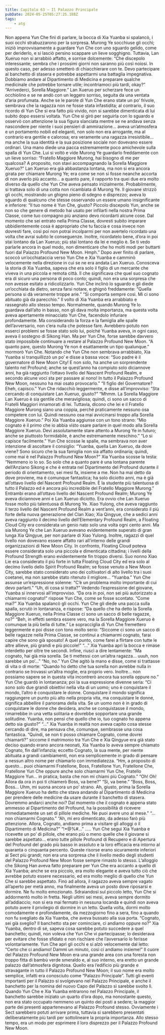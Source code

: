 ```yaml
---
title: Capitolo 63 – Il Palazzo Principale
pubDate: 2024-05-25T05:27:25.188Z
tags:
    - atg
---
```



Non appena Yun Che finì di parlare, la bocca di Xia Yuanba si spalancò, i suoi occhi strabuzzarono per la sorpresa. Murong Ye socchiuse gli occhi; iniziò improvvisamente a guardare Yun Che con uno sguardo gelido, come per deriderlo, e si lasciò persino scappare un lieve sogghigno.
Tuttavia, Lan Xueruo non si arrabbiò affatto, e sorrise dolcemente: “Che discepolo interessante; sembra che i prossimi giorni non saranno più così noiosi. In questo caso, per adesso smetterò di chiacchierare con te. Devo partecipare al banchetto di stasera e potrebbe aspettarmi una battaglia impegnativa.
Dobbiamo andare al Dipartimento di Medicina e preparare qualche medicinale che potrebbe tornare utile; incontriamoci più tardi, okay?”
“Arrivederci, Sorella Maggiore.”
Lan Xueruo per scherzare fece un occhiolino e se ne andò con un leggero sorriso, seguita da una ventata d’aria profumata. Anche se le parole di Yun Che erano state un po’ frivole, sembrava che la ragazza non ne fosse stata infastidita; al contrario, il suo ricordo di Yun Che si era fatto più vivido, non si sarebbe dimenticata di lui subito dopo essersi voltata.
Yun Che si girò per seguirla con lo sguardo e osservò con attenzione la sua figura slanciata mentre se ne andava senza nascondere per niente i suoi pensieri di ammirazione… aveva un’atmosfera e un portamento nobili ed eleganti, non solo non era arrogante, ma al contrario era gentile e calorosa; era veramente una ragazza irresistibile… ma anche la sua identità e la sua posizione sociale non dovevano essere ordinari.
Una mano diede una pacca estremamente poco amichevole sulla spalla di Yun Che. Lui si voltò e vide Murong Ye guardarlo freddamente con un lieve sorriso: “Fratello Maggiore Murong, hai bisogno di me per qualcosa? A proposito, non stavi accompagnando la Sorella Maggiore Xueruo?”
Lan Xueruo era già abbastanza lontana, ma non si era ancora girata per chiamare Murong Ye; era come se non si fosse neanche accorta di non averlo più accanto… a quanto pare, il rapporto tra quei due era molto diverso da quello che Yun Che aveva pensato inizialmente. Probabilmente, si trattava solo di una cotta non ricambiata di Murong Ye.
Il giovane strizzò gli occhi, mostrando un ghigno pieno di sdegno e disprezzo; aveva lo sguardo di qualcuno che stesse osservando un essere umano insignificante e inferiore: “Il tuo nome è Yun Che, giusto? Piccolo discepolo Yun, anche se non so che genere di metodo hai usato per infilarti nella nostra Prima Classe, come tuo compagno più anziano devo ricordarti alcune cose. Dal momento che sei entrato nella Prima Classe, dovresti subito imparare ubbidientemente cosa è appropriato che tu faccia e cosa invece non dovresti fare, così poi non potrai incolparmi per non avertelo ricordato una volta che avrai subito le conseguenze. Inoltre, ricordatelo bene, d’ora in poi stai lontano da Lan Xueruo; più stai lontano da lei e meglio è. Se ti vedo parlarle ancora in quel modo, non dimenticare che ho molti modi per buttarti fuori dal Palazzo Profound New Moon. Hmph.”
Dopo aver finito di parlare, scoccò un’occhiataccia verso Yun Che e Xia Yuanba e camminò velocemente nella direzione in cui se ne era andata Lan Xueruo. Conosceva la storia di Xia Yuanba, sapeva che era solo il figlio di un mercante che viveva in una piccola e remota città. Il che significava che quel suo cognato era di sicuro una persona di poco conto; quindi, non era una sorpresa che non avesse esitato a ridicolizzarlo.
Yun Che inclinò lo sguardo e gli diede un’occhiata da dietro, senza farsi notare, e ghignò freddamente: “Quella persona si dà veramente troppe arie.”
“Si comporta sempre così. Mi ci sono abituato già da parecchio.” Il volto di Xia Yuanba era arrabbiato e rassegnato allo stesso tempo. Normalmente, quando Murong Ye lo guardava dall’alto in basso, non gli dava molta importanza, ma questa volta aveva apertamente minacciato Yun Che, facendolo infuriare profondamente. Ma considerando la forza e la famiglia alle spalle dell’avversario, non c’era nulla che potesse fare. Avrebbero potuto non esserci problemi se fosse stato solo lui, poiché Yuanba aveva, in ogni caso, aveva il sostegno di Sikong Han. Ma per Yun Che, forse sarebbe davvero stato impossibile continuare a restare al Palazzo Profound New Moon.
“A quanto pare, questo Murong Ye non è esattamente un tipo qualunque.” mormorò Yun Che.
Notando che Yun Che non sembrava arrabbiato, Xia Yuanba si tranquillizzò un po’ e disse a bassa voce: “Suo padre è il governatore di New Moon City! E non solo, ha anche un sorprendente talento nel Profound; anche se quest’anno ha compiuto solo diciannove anni, ha già raggiunto l’ottavo livello del Nascent Profound Realm, e secondo alcune voci sta per passare al nono! In tutto il Palazzo Profound New Moon, nessuno ha mai osato provocarlo.”
“Il figlio del Governatore? Eheh, capisco.” Yun Che ridacchiò leggermente, e disse all’improvviso: “Sta cercando di conquistare Lan Xueruo, giusto?”
“Mhmm. La Sorella Maggiore Lan Xueruo è sia gentile che meravigliosa; quindi, ci sono un sacco di Fratelli Maggiori innamorati di lei. Tuttavia, dicono che lei e il Fratello Maggiore Murong siano una coppia, perché praticamente nessuno osa competere con lui. Quindi nessuno osa mai avvicinarsi troppo alla Sorella Maggiore Xueruo.” Poi Xia Yuanba aggiunse con un tono strano: “Mio cognato è il primo che io abbia visto osare parlare in quel modo alla Sorella Maggiore Xueruo. Devi assolutamente stare attento a Murong Ye in futuro; anche se piuttosto formidabile, è anche estremamente meschino.”
“Lo si capisce facilmente.” Yun Che scosse le spalle, ma sembrava non aver intenzione di ascoltare il consiglio: “Yuanba, quella Lan Xueruo, da dove viene? Sono sicuro che la sua famiglia non sia affatto ordinaria; quindi, come mai è nel Palazzo Profound New Moon?”
Xia Yuanba scosse la testa: “Nemmeno io lo so. So solo che a quanto pare è una lontana parente dell’Anziano Sikong e che è entrata nel Dipartimento del Profound durante il periodo di orientamento, sei mesi fa, insieme a me. Non ha mai detto da dove proviene, ma è comunque fantastica; ha solo diciotto anni, ma è già all’ottavo livello del Nascent Profound Realm. È la studente più talentuosa di tutto il Palazzo ed è ancora più incredibile del Fratello Maggiore Murong.”
Entrambi erano all’ottavo livello del Nascent Profound Realm; Murong Ye aveva diciannove anni e Lan Xueruo diciotto. Era ovvio che Lan Xueruo fosse molto più talentuosa di Murong Ye.
Xiao Yulong, che aveva raggiunto il terzo livello del Nascent Profound Realm a vent’anni, era considerato il più forte della nuova generazione del Clan Xiao; Xia Qingyue, che a sedici anni aveva raggiunto il decimo livello dell’Elementary Profound Realm, a Floating Cloud City era considerata un genio nato solo una volta ogni cento anni. Ma sia Murong Ye che Lan Xueruo avevano evidentemente superato di gran lunga Xia Qingyue, per non parlare di Xiao Yulong. Inoltre, ragazzi di quel livello non dovevano essere affatto rari all’interno delle grandi organizzazioni di New Moon City.
In confronto, Floating Cloud poteva essere considerata solo una piccola e dimenticata cittadina; i livelli della Profound Strength erano evidentemente fin troppo diversi. Suo nonno Xiao Lie era considerato il più forte in tutta Floating Cloud City ed era solo al decimo livello dello Spirit Profound Realm; se fosse venuto a New Moon City, sarebbe stato considerato uno dei coltivatori di alto livello tra i suoi coetanei, ma non sarebbe stato ritenuto il migliore…
“Yuanba.” Yun Che assunse un’espressione solenne: “C’è un problema molto importante di cui devo parlarti.”
“Uh, di cosa si tratta?” Vedendo l’espressione del giovane, Yuanba si innervosì all’improvviso.
“Da ora in poi, non sei più autorizzato a chiamarmi cognato!” rispose Yun Che, come se fosse scontato.
“Come mai?” Xia Yuanba spalancò gli occhi.
Yun Che gli diede una pacca sulla spalla, scrutò in lontananza, e rispose: “Da quello che ha detto la Sorella Maggiore Xueruo, nella Prima Classe ci sono un sacco di belle ragazze, no?”
“Beh, in effetti sembra essere vero, ma la Sorella Maggiore Xueruo è comunque la più bella di tutte.”
Le sopracciglia di Yun Che fremettero leggermente e poi disse con tono molto serio: “Siccome ci sono un sacco di belle ragazze nella Prima Classe, se continui a chiamarmi cognato, farai capire che sono già sposato! A quel punto, come farei a flirtare con tutte le altre allieve, più grandi e più piccole!”
“…” Xia Yuanba aprì la bocca e rimase interdetto per oltre tre secondi. Infine, riuscì a dire lentamente: “Ma cognato, hai già mia sorella. Se ti mettessi con un’altra ragazza… uuuh, non sarebbe un po’…”
“No, no.” Yun Che agitò la mano e disse, come si trattasse di vita o di morte: “Quando ho detto che tua sorella non avrebbe nulla in contrario se trovassi un’altra moglie, era proprio vero. Inoltre… non possiamo sapere se in questa vita incontrerò ancora tua sorella oppure no.”
Yun Che guardò in lontananza; poi la sua espressione divenne seria: “Ci sono solo due grandi obiettivi nella vita di un uomo; uno è conquistare il mondo, l’altro è conquistare le donne. Conquistare il mondo significa raggiungere un punto più alto nella propria vita, ma conquistare le donne, significa abbellire il panorama della vita. Se un uomo non è in grado di conquistare le donne che desidera, anche se conquistasse il mondo, rimarrebbe in una vetta solitaria e dovrebbe sopportare una grande solitudine. Yuanba, non pensi che quello che io, tuo cognato ho appena detto sia giusto?”
“…” Xia Yuanba in realtà non aveva capito cosa stesse cercando di dire, ma pensava che, comunque, sembrasse una cosa fantastica.
“Quindi, se non ti posso chiamare Cognato, come dovrei chiamarti?” siccome il matrimonio tra Yun Che e Xia Qingyue era già stato deciso quando erano ancora neonati, Xia Yuanba lo aveva sempre chiamato Cognato, fin dall’infanzia; eccetto Cognato, la sua mente, per niente abituata a grandi cambiamenti, non era semplicemente in grado di pensare a nessun altro nome per chiamarlo con immediatezza.
“Hm, a proposito di questo… puoi chiamarmi Fratellone, Boss, Fratellone Yun, Fratellone Che, Fratellone Yun Che oppure anche solo chiamarmi Yun Che, Fratello Maggiore Yun… in pratica, basta che non mi chiami più Cognato.”
“Oh! Oh! Allora da ora in poi ti chiamerò Boss, va bene?”
“Sì, va bene.”
“Boss, Boss, Boss… Uhm, mi suona ancora un po’ strano. Ah, giusto, prima la Sorella Maggiore Xueruo ha detto che stava andando al Dipartimento di Medicina per prendere delle medicine da usare durante il banchetto di stasera. Dovremmo andarci anche noi? Dal momento che il cognato è appena stato ammesso al Dipartimento del Profound, ha la possibilità di ricevere immediatamente un set di pillole mediche. Ne puoi avere uno al mese.”
“… non chiamarmi Cognato.”
“Ah, mi ero dimenticato, da adesso farò più attenzione. Allora, Cognato, andiamo prima a visitare gli alloggi o il Dipartimento di Medicina?”
“!*@%#…”
…..
Yun Che seguì Xia Yuanba e ricevette un po’ di pillole, che erano più o meno quelle che il giovane si sarebbe aspettato… erano tutte pillole Profound di Recupero e di Apertura del Profound del grado più basso in assoluto e la loro efficacia era intorno al quaranta o cinquanta percento. Queste risorse erano sicuramente inferiori ai Sect più grandi; non era una sorpresa che il livello medio degli studenti del Palazzo Profound New Moon fosse sempre rimasto lo stesso.
L’alloggio che Sikong Han aveva fatto preparare per Yun Che era accanto a quello di Xia Yuanba; anche se era piccolo, era molto elegante e aveva tutto ciò che avrebbe potuto essere necessario, ed era molto meglio di quello che Yun Che si sarebbe aspettato. Fino ad allora, il ragazzo aveva sempre vagato all’aperto per metà anno, ma finalmente aveva un posto dove riposarsi e dormire. Ne fu molto emozionato.
Sdraiandosi sul piccolo letto, Yun Che si addormentò molto in fretta. Negli ultimi sei mesi, aveva sempre dormito all’addiaccio; non si era mai fermato in nessuna locanda e quindi non aveva potuto avere il privilegio di dormire in un letto. Quella volta, dormì molto comodamente e profondamente, da mezzogiorno fino a sera, fino a quando non fu svegliato da Xia Yuanba, che aveva bussato alla sua porta.
“Cognato, sei già sveglio? Il banchetto sta per cominciare, ci andiamo oppure no?”
Xia Yuanba, dentro di sé, sapeva cosa sarebbe potuto succedere a quel banchetto; quindi, non voleva che Yun Che vi partecipasse; lo desiderava per evitare che fosse sfidato e non rischiare che l’avversario lo ferisse volontariamente.
Yun Che aprì gli occhi e si alzò velocemente dal letto: “Certo che ci andiamo! Dammi un minuto, così ci andiamo insieme!”
Il cuore del Palazzo Profound New Moon era una grande area con una foresta non troppo fitta di bambù verde smeraldo e, al suo interno, era eretto un grande palazzo dall’atmosfera dignitosa. Quello era l’edificio più grande e stravagante in tutto il Palazzo Profound New Moon; il suo nome era molto semplice, infatti era conosciuto come “Palazzo Principale”. Tutti gli eventi importanti per il Palazzo si svolgevano nel Palazzo Principale, e anche il banchetto per la nomina del nuovo Capo del Palazzo si sarebbe svolto lì.
Quando Yun Che e Xia Yuanba entrarono nel Palazzo Principale, il banchetto sarebbe iniziato un quarto d’ora dopo, ma nonostante questo, non era stato occupato nemmeno un quinto dei posti a sedere; la maggior parte dei presenti appartenevano al Palazzo Profound stesso. Ovviamente i Sect sarebbero potuti arrivare prima, tuttavia si sarebbero presentati deliberatamente più tardi per sottolineare la propria importanza.
Allo stesso tempo, era un modo per esprimere il loro disprezzo per il Palazzo Profound New Moon.



